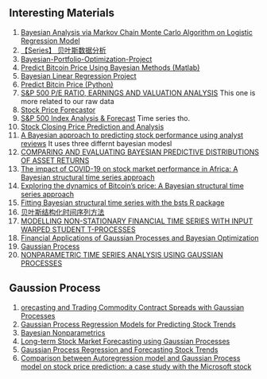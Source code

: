 ## Interesting Materials

1. [Bayesian Analysis via Markov Chain Monte Carlo Algorithm on Logistic Regression Model](https://www.ripublication.com/gjpam19/gjpamv15n2_08.pdf)
2. [【Series】 贝叶斯数据分析](https://blog.vicayang.cc/Series-Bayesian-Data-Analysis/)
3. [Bayesian-Portfolio-Optimization-Project](https://github.com/ShixuanGuo/Bayesian-Portfolio-Optimization-Project)
4. [Predict Bitcoin Price Using Bayesian Methods (Matlab)](https://github.com/panditanvita/BTCpredictor)
5. [Bayesian Linear Regression Project](https://github.com/WillKoehrsen/Data-Analysis/blob/master/bayesian_lr/Bayesian%20Linear%20Regression%20Project.ipynb)
6. [Predict Bitcin Price (Python)](https://github.com/Aminoid/bitcoin-prediction)
7. [S&P 500 P/E RATIO, EARNINGS AND VALUATION ANALYSIS](https://www.investorsfriend.com/s-and-p-500-index-valuation/) This one is more related to our raw data
8. [Stock Price Forecastor](https://github.com/savourylie/Stock-Price-Forecaster/blob/master/Forecaster/StockPriceForecaster.pdf)
9. [S&P 500 Index Analysis & Forecast](https://github.com/irkaal/sp-500) Time series tho.  
10. [Stock Closing Price Prediction and Analysis](https://github.com/vidhig/stock-closing-price-prediction-bayesian-analysis/blob/master/report.pdf)  
11. [A Bayesian approach to predicting stock performance using analyst reviews](https://github.com/lschlessinger1/Bayesian-Stock-Price-Prediction/blob/master/A%20Bayesian%20approach%20to%20predicting%20stock%20performance%20using%20analyst%20reviews.pdf)  It uses three differnt bayesian modesl
12. [COMPARING AND EVALUATING BAYESIAN PREDICTIVE DISTRIBUTIONS OF ASSET RETURNS](https://www.econstor.eu/bitstream/10419/153403/1/ecbwp0969.pdf)
13. [The impact of COVID-19 on stock market performance in Africa: A Bayesian structural time series approach](https://www.sciencedirect.com/science/article/pii/S0148619520304124?dgcid=rss_sd_all)
14. [Exploring the dynamics of Bitcoin’s price: A Bayesian structural time series approach](https://pagines.uab.cat/appliedeconomics/sites/pagines.uab.cat.appliedeconomics/files/poyser_o._paper-compressed.pdf)
15. [Fitting Bayesian structural time series with the bsts R package](https://www.unofficialgoogledatascience.com/2017/07/fitting-bayesian-structural-time-series.html)
16. [贝叶斯结构化时间序列方法](https://site.douban.com/146782/widget/notes/15517178/note/321146275/)
17. [MODELLING NON-STATIONARY FINANCIAL TIME SERIES WITH INPUT WARPED STUDENT T-PROCESSES](http://www.ipe.ro/rjef/rjef3_19/rjef3_19p51-61.pdf)
18. [Financial Applications of Gaussian Processes and Bayesian Optimization](http://www.thierry-roncalli.com/download/Bayesian_Optimization.pdf)
19. [Gaussian Process](https://courses.media.mit.edu/2010fall/mas622j/ProblemSets/slidesGP.pdf)
20. [NONPARAMETRIC TIME SERIES ANALYSIS USING GAUSSIAN PROCESSES](https://damouras.github.io/files/thesis.pdf)


## Gaussion Process
1. [orecasting and Trading Commodity Contract Spreads with Gaussian Processes](http://www.iro.umontreal.ca/~pift6266/A07/documents/gp_spreads_cef07.pdf)
2. [Gaussian Process Regression Models for Predicting Stock Trends](https://www.researchgate.net/publication/249769503_Gaussian_Process_Regression_Models_for_Predicting_Stock_Trends)
3. [Bayesian Nonparametrics](http://pages.cs.wisc.edu/~jerryzhu/cs731/bnp.pdf)
4. [Long-term Stock Market Forecasting using Gaussian Processes](https://www.cs.ubc.ca/~nando/540-2013/projects/p5.pdf)
5. [Gaussian Process Regression and Forecasting Stock Trends](https://github.com/gdroguski/GaussianProcesses#gaussian-processes)
6. [Comparison between Autoregression model and Gaussian Process model on stock price prediction: a case study with the Microsoft stock](https://ieeexplore.ieee.org/stamp/stamp.jsp?tp=&arnumber=9382567)
